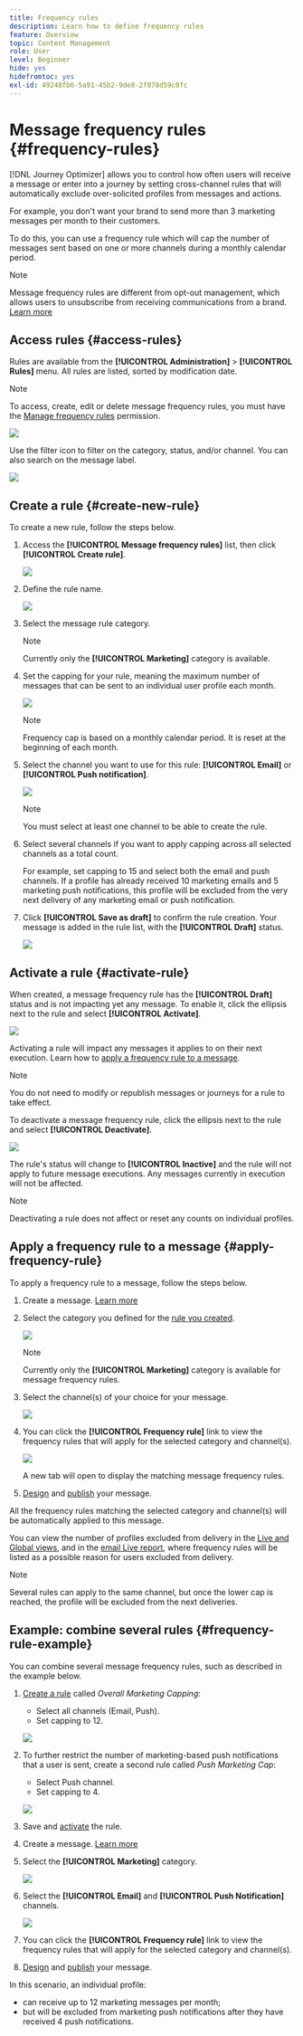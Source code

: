 ```yaml
---
title: Frequency rules
description: Learn how to define frequency rules
feature: Overview
topic: Content Management
role: User
level: Beginner
hide: yes
hidefromtoc: yes
exl-id: 49248fb6-5a91-45b2-9de8-2f078d59c0fc
---
```

# Message frequency rules {#frequency-rules}

[!DNL Journey Optimizer] allows you to control how often users will receive a message or enter into a journey by setting cross-channel rules that will automatically exclude over-solicited profiles from messages and actions.

For example, you don't want your brand to send more than 3 marketing messages per month to their customers.
 
To do this, you can use a frequency rule which will cap the number of messages sent based on one or more channels during a monthly calendar period.

>[!NOTE]
>
>Message frequency rules are different from opt-out management, which allows users to unsubscribe from receiving communications from a brand. [Learn more](../messages/consent.md#opt-out-management)

## Access rules {#access-rules}

Rules are available from the **[!UICONTROL Administration]** > **[!UICONTROL Rules]** menu. All rules are listed, sorted by modification date.

>[!NOTE]
>
>To access, create, edit or delete message frequency rules, you must have the [Manage frequency rules](../administration/high-low-permissions.md#manage-frequency-rules) permission.

![](assets/message-rules-access.png)

Use the filter icon to filter on the category, status, and/or channel. You can also search on the message label.

![](assets/message-rules-filter.png)

## Create a rule {#create-new-rule}

To create a new rule, follow the steps below.

1. Access the **[!UICONTROL Message frequency rules]** list, then click **[!UICONTROL Create rule]**.

    ![](assets/message-rules-create.png)

1. Define the rule name.

    ![](assets/message-rules-details.png)

1. Select the message rule category.

   >[!NOTE]
   >
   >Currently only the **[!UICONTROL Marketing]** category is available.

1. Set the capping for your rule, meaning the maximum number of messages that can be sent to an individual user profile each month.

   ![](assets/message-rules-capping.png)

   >[!NOTE]
   >
   >Frequency cap is based on a monthly calendar period. It is reset at the beginning of each month.

1. Select the channel you want to use for this rule: **[!UICONTROL Email]** or **[!UICONTROL Push notification]**.

   ![](assets/message-rules-channels.png)

   >[!NOTE]
   >
   >You must select at least one channel to be able to create the rule.

1. Select several channels if you want to apply capping across all selected channels as a total count.

   For example, set capping to 15 and select both the email and push channels. If a profile has already received 10 marketing emails and 5 marketing push notifications, this profile will be excluded from the very next delivery of any marketing email or push notification.

1. Click **[!UICONTROL Save as draft]** to confirm the rule creation. Your message is added in the rule list, with the **[!UICONTROL Draft]** status.

   ![](assets/message-rules-created.png)

## Activate a rule {#activate-rule}

When created, a message frequency rule has the **[!UICONTROL Draft]** status and is not impacting yet any message. To enable it, click the ellipsis next to the rule and select **[!UICONTROL Activate]**.

   ![](assets/message-rules-activate.png)

Activating a rule will impact any messages it applies to on their next execution. Learn how to [apply a frequency rule to a message](#apply-frequency-rule).

>[!NOTE]
>
>You do not need to modify or republish messages or journeys for a rule to take effect.

To deactivate a message frequency rule, click the ellipsis next to the rule and select **[!UICONTROL Deactivate]**.

![](assets/message-rules-deactivate.png)
   
The rule's status will change to **[!UICONTROL Inactive]** and the rule will not apply to future message executions. Any messages currently in execution will not be affected.

>[!NOTE]
>
>Deactivating a rule does not affect or reset any counts on individual profiles.

## Apply a frequency rule to a message {#apply-frequency-rule}
 
To apply a frequency rule to a message, follow the steps below.

1. Create a message. [Learn more](../messages/get-started-content.md#create-new-message)

1. Select the category you defined for the [rule you created](#create-new-rule).

   ![](assets/message-rules-msg-properties.png)

   >[!NOTE]
   >
   >Currently only the **[!UICONTROL Marketing]** category is available for message frequency rules.

1. Select the channel(s) of your choice for your message.

   ![](assets/message-rules-msg-channels.png)

1. You can click the **[!UICONTROL Frequency rule]** link to view the frequency rules that will apply for the selected category and channel(s).

   ![](assets/message-rules-msg-link.png)

   A new tab will open to display the matching message frequency rules.

1. [Design](../design/design-emails.md) and [publish](../messages/publish-manage-message.md) your message.

All the frequency rules matching the selected category and channel(s) will be automatically applied to this message.

<!--Clicking the link out button next to the category selector will jump you over to the rules inventory screen to see which rules will be applied to the message.-->

You can view the number of profiles excluded from delivery in the [Live and Global views](../reports/message-monitoring.md), and in the [email Live report](../reports/email-live-report.md), where frequency rules will be listed as a possible reason for users excluded from delivery.

>[!NOTE]
>
>Several rules can apply to the same channel, but once the lower cap is reached, the profile will be excluded from the next deliveries.

## Example: combine several rules {#frequency-rule-example}

You can combine several message frequency rules, such as described in the example below.

1. [Create a rule](#create-new-rule) called *Overall Marketing Capping*:

   * Select all channels (Email, Push).
   * Set capping to 12.

   ![](assets/message-rules-ex-overall-cap.png)

1. To further restrict the number of marketing-based push notifications that a user is sent, create a second rule called *Push Marketing Cap*:

   * Select Push channel.
   * Set capping to 4.

   ![](assets/message-rules-ex-push-cap.png)

1. Save and [activate](#activate-rule) the rule.

1. Create a message. [Learn more](../messages/get-started-content.md#create-new-message)

1. Select the **[!UICONTROL Marketing]** category.

   ![](assets/message-rules-ex-category-maktg.png)

1. Select the **[!UICONTROL Email]** and **[!UICONTROL Push Notification]** channels.

   ![](assets/message-rules-ex-channels.png)

1. You can click the **[!UICONTROL Frequency rule]** link to view the frequency rules that will apply for the selected category and channel(s).

1. [Design](../design/design-emails.md) and [publish](../messages/publish-manage-message.md) your message.

In this scenario, an individual profile:
* can receive up to 12 marketing messages per month;
* but will be excluded from marketing push notifications after they have received 4 push notifications.
